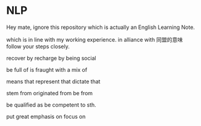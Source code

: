 # NLP
Hey mate, ignore this repository which is actually an English Learning Note.


which is in line with my working experience.
in alliance with 同盟的意味
follow your steps closely.

recover by
recharge by being social

be full of 
is fraught with a mix of

means that
represent that
dictate that

stem from
originated from
be from

be qualified as 
be competent to sth.

put great emphasis on 
focus on

